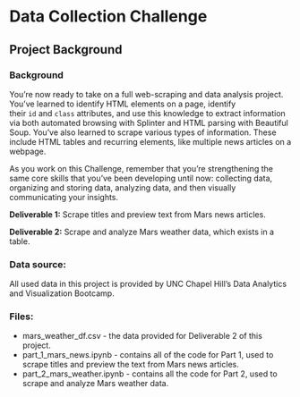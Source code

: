 # Data Collection Challenge

## Project Background

### **Background**
You’re now ready to take on a full web-scraping and data analysis project. You’ve learned to identify HTML elements on a page, identify their `id` and `class` attributes, and use this knowledge to extract information via both automated browsing with Splinter and HTML parsing with Beautiful Soup. You’ve also learned to scrape various types of information. These include HTML tables and recurring elements, like multiple news articles on a webpage.

As you work on this Challenge, remember that you’re strengthening the same core skills that you’ve been developing until now: collecting data, organizing and storing data, analyzing data, and then visually communicating your insights.

****************************Deliverable 1:**************************** Scrape titles and preview text from Mars news articles.

************************Deliverable 2:************************ Scrape and analyze Mars weather data, which exists in a table.

### Data source:
All used data in this project is provided by UNC Chapel Hill’s Data Analytics and Visualization Bootcamp.

### Files:
- mars_weather_df.csv - the data provided for Deliverable 2 of this project.
- part_1_mars_news.ipynb - contains all of the code for Part 1, used to scrape titles and preview the text from Mars news articles.
- part_2_mars_weather.ipynb - contains all the code for Part 2, used to scrape and analyze Mars weather data.
